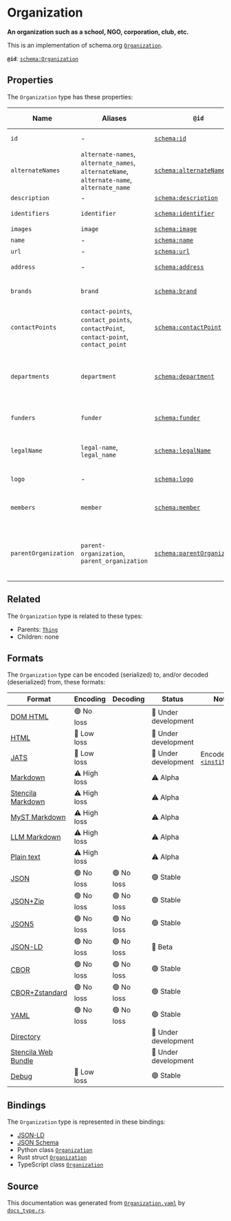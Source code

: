 # Organization

**An organization such as a school, NGO, corporation, club, etc.**

This is an implementation of schema.org [`Organization`](https://schema.org/Organization).


**`@id`**: [`schema:Organization`](https://schema.org/Organization)

## Properties

The `Organization` type has these properties:

| Name                 | Aliases                                                                                   | `@id`                                                                | Type                                                                                                                                                                                                                  | Description                                                                                                   | Inherited from                                                                                   |
| -------------------- | ----------------------------------------------------------------------------------------- | -------------------------------------------------------------------- | --------------------------------------------------------------------------------------------------------------------------------------------------------------------------------------------------------------------- | ------------------------------------------------------------------------------------------------------------- | ------------------------------------------------------------------------------------------------ |
| `id`                 | -                                                                                         | [`schema:id`](https://schema.org/id)                                 | [`String`](https://github.com/stencila/stencila/blob/main/docs/reference/schema/data/string.md)                                                                                                                       | The identifier for this item.                                                                                 | [`Entity`](https://github.com/stencila/stencila/blob/main/docs/reference/schema/other/entity.md) |
| `alternateNames`     | `alternate-names`, `alternate_names`, `alternateName`, `alternate-name`, `alternate_name` | [`schema:alternateName`](https://schema.org/alternateName)           | [`String`](https://github.com/stencila/stencila/blob/main/docs/reference/schema/data/string.md)*                                                                                                                      | Alternate names (aliases) for the item.                                                                       | [`Thing`](https://github.com/stencila/stencila/blob/main/docs/reference/schema/other/thing.md)   |
| `description`        | -                                                                                         | [`schema:description`](https://schema.org/description)               | [`String`](https://github.com/stencila/stencila/blob/main/docs/reference/schema/data/string.md)                                                                                                                       | A description of the item.                                                                                    | [`Thing`](https://github.com/stencila/stencila/blob/main/docs/reference/schema/other/thing.md)   |
| `identifiers`        | `identifier`                                                                              | [`schema:identifier`](https://schema.org/identifier)                 | ([`PropertyValue`](https://github.com/stencila/stencila/blob/main/docs/reference/schema/other/property-value.md) \| [`String`](https://github.com/stencila/stencila/blob/main/docs/reference/schema/data/string.md))* | Any kind of identifier for any kind of Thing.                                                                 | [`Thing`](https://github.com/stencila/stencila/blob/main/docs/reference/schema/other/thing.md)   |
| `images`             | `image`                                                                                   | [`schema:image`](https://schema.org/image)                           | [`ImageObject`](https://github.com/stencila/stencila/blob/main/docs/reference/schema/works/image-object.md)*                                                                                                          | Images of the item.                                                                                           | [`Thing`](https://github.com/stencila/stencila/blob/main/docs/reference/schema/other/thing.md)   |
| `name`               | -                                                                                         | [`schema:name`](https://schema.org/name)                             | [`String`](https://github.com/stencila/stencila/blob/main/docs/reference/schema/data/string.md)                                                                                                                       | The name of the item.                                                                                         | [`Thing`](https://github.com/stencila/stencila/blob/main/docs/reference/schema/other/thing.md)   |
| `url`                | -                                                                                         | [`schema:url`](https://schema.org/url)                               | [`String`](https://github.com/stencila/stencila/blob/main/docs/reference/schema/data/string.md)                                                                                                                       | The URL of the item.                                                                                          | [`Thing`](https://github.com/stencila/stencila/blob/main/docs/reference/schema/other/thing.md)   |
| `address`            | -                                                                                         | [`schema:address`](https://schema.org/address)                       | [`PostalAddress`](https://github.com/stencila/stencila/blob/main/docs/reference/schema/other/postal-address.md) \| [`String`](https://github.com/stencila/stencila/blob/main/docs/reference/schema/data/string.md)    | Postal address for the organization.                                                                          | -                                                                                                |
| `brands`             | `brand`                                                                                   | [`schema:brand`](https://schema.org/brand)                           | [`Brand`](https://github.com/stencila/stencila/blob/main/docs/reference/schema/other/brand.md)*                                                                                                                       | Brands that the organization is connected with.                                                               | -                                                                                                |
| `contactPoints`      | `contact-points`, `contact_points`, `contactPoint`, `contact-point`, `contact_point`      | [`schema:contactPoint`](https://schema.org/contactPoint)             | [`ContactPoint`](https://github.com/stencila/stencila/blob/main/docs/reference/schema/other/contact-point.md)*                                                                                                        | Correspondence/Contact points for the organization.                                                           | -                                                                                                |
| `departments`        | `department`                                                                              | [`schema:department`](https://schema.org/department)                 | [`Organization`](https://github.com/stencila/stencila/blob/main/docs/reference/schema/other/organization.md)*                                                                                                         | Departments within the organization. For example, Department of Computer Science, Research & Development etc. | -                                                                                                |
| `funders`            | `funder`                                                                                  | [`schema:funder`](https://schema.org/funder)                         | ([`Person`](https://github.com/stencila/stencila/blob/main/docs/reference/schema/other/person.md) \| [`Organization`](https://github.com/stencila/stencila/blob/main/docs/reference/schema/other/organization.md))*   | Organization(s) or person(s) funding the organization.                                                        | -                                                                                                |
| `legalName`          | `legal-name`, `legal_name`                                                                | [`schema:legalName`](https://schema.org/legalName)                   | [`String`](https://github.com/stencila/stencila/blob/main/docs/reference/schema/data/string.md)                                                                                                                       | The official name of the organization, e.g. the registered company name.                                      | -                                                                                                |
| `logo`               | -                                                                                         | [`schema:logo`](https://schema.org/logo)                             | [`ImageObject`](https://github.com/stencila/stencila/blob/main/docs/reference/schema/works/image-object.md)                                                                                                           | The logo of the organization.                                                                                 | -                                                                                                |
| `members`            | `member`                                                                                  | [`schema:member`](https://schema.org/member)                         | ([`Person`](https://github.com/stencila/stencila/blob/main/docs/reference/schema/other/person.md) \| [`Organization`](https://github.com/stencila/stencila/blob/main/docs/reference/schema/other/organization.md))*   | Person(s) or organization(s) who are members of this organization.                                            | -                                                                                                |
| `parentOrganization` | `parent-organization`, `parent_organization`                                              | [`schema:parentOrganization`](https://schema.org/parentOrganization) | [`Organization`](https://github.com/stencila/stencila/blob/main/docs/reference/schema/other/organization.md)                                                                                                          | Entity that the Organization is a part of. For example, parentOrganization to a department is a university.   | -                                                                                                |

## Related

The `Organization` type is related to these types:

- Parents: [`Thing`](https://github.com/stencila/stencila/blob/main/docs/reference/schema/other/thing.md)
- Children: none

## Formats

The `Organization` type can be encoded (serialized) to, and/or decoded (deserialized) from, these formats:

| Format                                                                                               | Encoding     | Decoding  | Status              | Notes                                                                                                            |
| ---------------------------------------------------------------------------------------------------- | ------------ | --------- | ------------------- | ---------------------------------------------------------------------------------------------------------------- |
| [DOM HTML](https://github.com/stencila/stencila/blob/main/docs/reference/formats/dom.html.md)        | 🟢 No loss    |           | 🚧 Under development |                                                                                                                  |
| [HTML](https://github.com/stencila/stencila/blob/main/docs/reference/formats/html.md)                | 🔷 Low loss   |           | 🚧 Under development |                                                                                                                  |
| [JATS](https://github.com/stencila/stencila/blob/main/docs/reference/formats/jats.md)                | 🔷 Low loss   |           | 🚧 Under development | Encoded as [`<institution>`](https://jats.nlm.nih.gov/articleauthoring/tag-library/1.3/element/institution.html) |
| [Markdown](https://github.com/stencila/stencila/blob/main/docs/reference/formats/markdown.md)        | ⚠️ High loss |           | ⚠️ Alpha            |                                                                                                                  |
| [Stencila Markdown](https://github.com/stencila/stencila/blob/main/docs/reference/formats/smd.md)    | ⚠️ High loss |           | ⚠️ Alpha            |                                                                                                                  |
| [MyST Markdown](https://github.com/stencila/stencila/blob/main/docs/reference/formats/myst.md)       | ⚠️ High loss |           | ⚠️ Alpha            |                                                                                                                  |
| [LLM Markdown](https://github.com/stencila/stencila/blob/main/docs/reference/formats/llmd.md)        | ⚠️ High loss |           | ⚠️ Alpha            |                                                                                                                  |
| [Plain text](https://github.com/stencila/stencila/blob/main/docs/reference/formats/text.md)          | ⚠️ High loss |           | ⚠️ Alpha            |                                                                                                                  |
| [JSON](https://github.com/stencila/stencila/blob/main/docs/reference/formats/json.md)                | 🟢 No loss    | 🟢 No loss | 🟢 Stable            |                                                                                                                  |
| [JSON+Zip](https://github.com/stencila/stencila/blob/main/docs/reference/formats/json.zip.md)        | 🟢 No loss    | 🟢 No loss | 🟢 Stable            |                                                                                                                  |
| [JSON5](https://github.com/stencila/stencila/blob/main/docs/reference/formats/json5.md)              | 🟢 No loss    | 🟢 No loss | 🟢 Stable            |                                                                                                                  |
| [JSON-LD](https://github.com/stencila/stencila/blob/main/docs/reference/formats/jsonld.md)           | 🟢 No loss    | 🟢 No loss | 🔶 Beta              |                                                                                                                  |
| [CBOR](https://github.com/stencila/stencila/blob/main/docs/reference/formats/cbor.md)                | 🟢 No loss    | 🟢 No loss | 🟢 Stable            |                                                                                                                  |
| [CBOR+Zstandard](https://github.com/stencila/stencila/blob/main/docs/reference/formats/cbor.zstd.md) | 🟢 No loss    | 🟢 No loss | 🟢 Stable            |                                                                                                                  |
| [YAML](https://github.com/stencila/stencila/blob/main/docs/reference/formats/yaml.md)                | 🟢 No loss    | 🟢 No loss | 🟢 Stable            |                                                                                                                  |
| [Directory](https://github.com/stencila/stencila/blob/main/docs/reference/formats/directory.md)      |              |           | 🚧 Under development |                                                                                                                  |
| [Stencila Web Bundle](https://github.com/stencila/stencila/blob/main/docs/reference/formats/swb.md)  |              |           | 🚧 Under development |                                                                                                                  |
| [Debug](https://github.com/stencila/stencila/blob/main/docs/reference/formats/debug.md)              | 🔷 Low loss   |           | 🟢 Stable            |                                                                                                                  |

## Bindings

The `Organization` type is represented in these bindings:

- [JSON-LD](https://stencila.org/Organization.jsonld)
- [JSON Schema](https://stencila.org/Organization.schema.json)
- Python class [`Organization`](https://github.com/stencila/stencila/blob/main/python/python/stencila/types/organization.py)
- Rust struct [`Organization`](https://github.com/stencila/stencila/blob/main/rust/schema/src/types/organization.rs)
- TypeScript class [`Organization`](https://github.com/stencila/stencila/blob/main/ts/src/types/Organization.ts)

## Source

This documentation was generated from [`Organization.yaml`](https://github.com/stencila/stencila/blob/main/schema/Organization.yaml) by [`docs_type.rs`](https://github.com/stencila/stencila/blob/main/rust/schema-gen/src/docs_type.rs).
